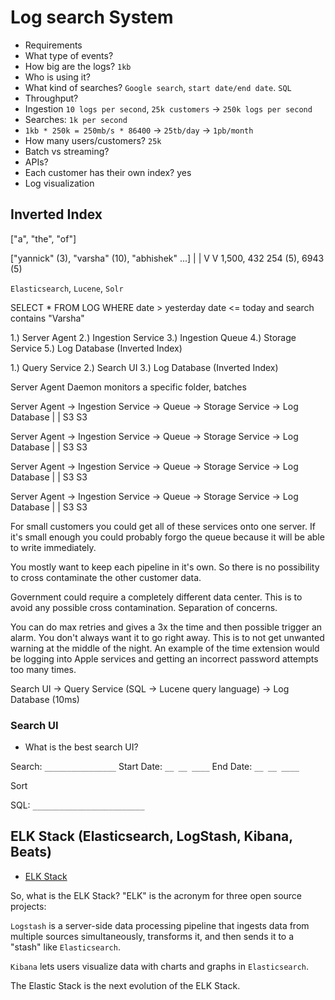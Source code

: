 # Log search System

* Requirements
* What type of events?
* How big are the logs? `1kb`
* Who is using it?
* What kind of searches? `Google search`, `start date/end date`. `SQL`
* Throughput?
* Ingestion `10 logs per second`, `25k customers` -> `250k logs per second`
* Searches: `1k per second`
* `1kb * 250k = 250mb/s * 86400` -> `25tb/day` -> `1pb/month`
* How many users/customers? `25k`
* Batch vs streaming?
* APIs?
* Each customer has their own index? yes
* Log visualization

## Inverted Index

["a", "the", "of"]

["yannick" (3), "varsha" (10), "abhishek" ...]
   |             |
   V             V
 1,500, 432     254 (5), 6943 (5)

 `Elasticsearch`, `Lucene`, `Solr`

 SELECT * FROM LOG WHERE date > yesterday date <= today and search contains "Varsha"


1.) Server Agent
2.) Ingestion Service
3.) Ingestion Queue
4.) Storage Service
5.) Log Database (Inverted Index)

1.) Query Service
2.) Search UI
3.) Log Database (Inverted Index)

Server Agent
Daemon monitors a specific folder, batches

Server Agent -> Ingestion Service -> Queue -> Storage Service -> Log Database
   |                                                  |
  S3                                                 S3

  Server Agent -> Ingestion Service -> Queue -> Storage Service -> Log Database
     |                                                  |
    S3                                                 S3

  Server Agent -> Ingestion Service -> Queue -> Storage Service -> Log Database
     |                                                  |
    S3                                                 S3

Server Agent -> Ingestion Service -> Queue -> Storage Service -> Log Database
   |                                                  |
  S3                                                 S3

For small customers you could get all of these services onto one server. If it's small enough you could probably forgo the queue because it will be able to write immediately.

You mostly want to keep each pipeline in it's own. So there is no possibility to cross contaminate the other customer data.

Government could require a completely different data center. This is to avoid any possible cross contamination. Separation of concerns.

You can do max retries and gives a 3x the time and then possible trigger an alarm. You don't always want it to go right away. This is to not get unwanted warning at the middle of the night. An example of the time extension would be logging into Apple services and getting an incorrect password attempts too many times.

Search UI -> Query Service (SQL -> Lucene query language) -> Log Database (10ms)

### Search UI

* What is the best search UI?

Search: `________________` Start Date: `__ __ ____` End Date: `__ __ ____`

Sort

SQL: `_________________________`


## ELK Stack (Elasticsearch, LogStash, Kibana, Beats)

* [ELK Stack](https://www.elastic.co/what-is/elk-stack)

So, what is the ELK Stack? "ELK" is the acronym for three open source projects:

`Logstash` is a server-side data processing pipeline that ingests data from multiple sources simultaneously, transforms it, and then sends it to a "stash" like `Elasticsearch`.

`Kibana` lets users visualize data with charts and graphs in `Elasticsearch`.

The Elastic Stack is the next evolution of the ELK Stack.


